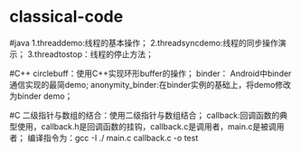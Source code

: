 # classical-code


#java
1.threaddemo:线程的基本操作；
2.threadsyncdemo:线程的同步操作演示；
3.threadtostop：线程的停止方法；

#C++
circlebuff：使用C++实现环形buffer的操作；
binder： Android中binder通信实现的最简demo;
anonymity_binder:在binder实例的基础上，将demo修改为binder demo；

#C
二级指针与数组的结合：使用二级指针与数组结合；
callback:回调函数的典型使用，callback.h是回调函数的挂钩，callback.c是调用者，main.c是被调用者；
编译指令为：gcc -I ./ main.c callback.c -o test